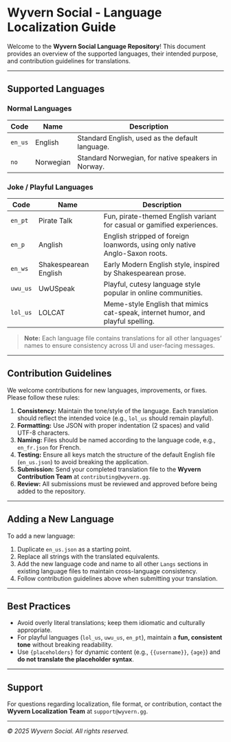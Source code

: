 # Wyvern Social - Language Localization Guide

Welcome to the **Wyvern Social Language Repository**! This document provides an overview of the supported languages, their intended purpose, and contribution guidelines for translations.

---

## Supported Languages

### Normal Languages
| Code      | Name       | Description                                         |
|-----------|------------|-----------------------------------------------------|
| `en_us`   | English    | Standard English, used as the default language.    |
| `no`      | Norwegian  | Standard Norwegian, for native speakers in Norway.|

### Joke / Playful Languages
| Code      | Name                 | Description                                                                 |
|-----------|--------------------|-----------------------------------------------------------------------------|
| `en_pt`   | Pirate Talk          | Fun, pirate-themed English variant for casual or gamified experiences.      |
| `en_p`    | Anglish              | English stripped of foreign loanwords, using only native Anglo-Saxon roots. |
| `en_ws`   | Shakespearean English| Early Modern English style, inspired by Shakespearean prose.                |
| `uwu_us`  | UwUSpeak             | Playful, cutesy language style popular in online communities.              |
| `lol_us`  | LOLCAT               | Meme-style English that mimics cat-speak, internet humor, and playful spelling. |

> **Note:** Each language file contains translations for all other languages’ names to ensure consistency across UI and user-facing messages.

---

## Contribution Guidelines

We welcome contributions for new languages, improvements, or fixes. Please follow these rules:

1. **Consistency:** Maintain the tone/style of the language. Each translation should reflect the intended voice (e.g., `lol_us` should remain playful).
2. **Formatting:** Use JSON with proper indentation (2 spaces) and valid UTF-8 characters.
3. **Naming:** Files should be named according to the language code, e.g., `en_fr.json` for French.
4. **Testing:** Ensure all keys match the structure of the default English file (`en_us.json`) to avoid breaking the application.
5. **Submission:** Send your completed translation file to the **Wyvern Contribution Team** at `contributing@wyvern.gg`.
6. **Review:** All submissions must be reviewed and approved before being added to the repository.

---

## Adding a New Language

To add a new language:

1. Duplicate `en_us.json` as a starting point.
2. Replace all strings with the translated equivalents.
3. Add the new language code and name to all other `Langs` sections in existing language files to maintain cross-language consistency.
4. Follow contribution guidelines above when submitting your translation.

---

## Best Practices

- Avoid overly literal translations; keep them idiomatic and culturally appropriate.
- For playful languages (`lol_us`, `uwu_us`, `en_pt`), maintain a **fun, consistent tone** without breaking readability.
- Use `{placeholders}` for dynamic content (e.g., `{{username}}`, `{age}`) and **do not translate the placeholder syntax**.

---

## Support

For questions regarding localization, file format, or contribution, contact the **Wyvern Localization Team** at `support@wyvern.gg`.

---

*© 2025 Wyvern Social. All rights reserved.*
